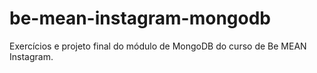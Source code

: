 # be-mean-instagram-mongodb
Exercícios e projeto final do módulo de MongoDB do curso de Be MEAN Instagram.
